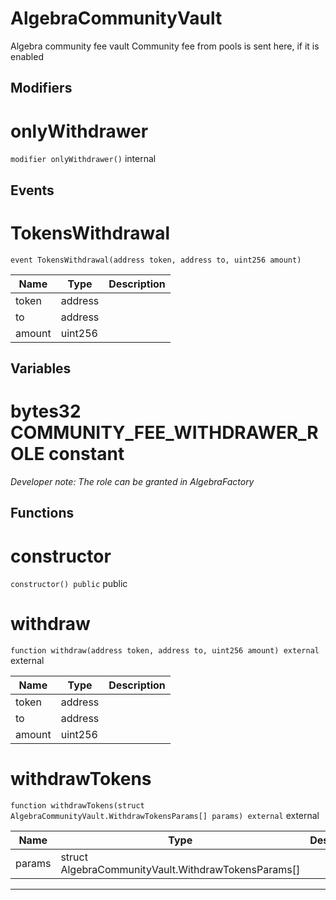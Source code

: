 

# AlgebraCommunityVault

Algebra community fee vault
Community fee from pools is sent here, if it is enabled

## Modifiers
# onlyWithdrawer


`modifier onlyWithdrawer()`  internal








## Events
# TokensWithdrawal


`event TokensWithdrawal(address token, address to, uint256 amount)`  





| Name | Type | Description |
| ---- | ---- | ----------- |
| token | address |  |
| to | address |  |
| amount | uint256 |  |



## Variables
# bytes32 COMMUNITY_FEE_WITHDRAWER_ROLE constant



*Developer note: The role can be granted in AlgebraFactory*

## Functions
# constructor


`constructor() public`  public







# withdraw


`function withdraw(address token, address to, uint256 amount) external`  external





| Name | Type | Description |
| ---- | ---- | ----------- |
| token | address |  |
| to | address |  |
| amount | uint256 |  |


# withdrawTokens


`function withdrawTokens(struct AlgebraCommunityVault.WithdrawTokensParams[] params) external`  external





| Name | Type | Description |
| ---- | ---- | ----------- |
| params | struct AlgebraCommunityVault.WithdrawTokensParams[] |  |




---



